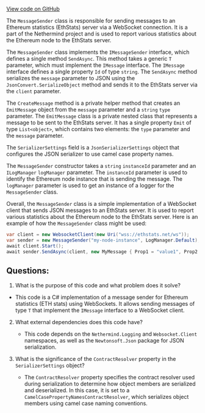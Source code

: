 [View code on GitHub](https://github.com/nethermindeth/nethermind/Nethermind.EthStats/Senders/MessageSender.cs)

The `MessageSender` class is responsible for sending messages to an Ethereum statistics (EthStats) server via a WebSocket connection. It is a part of the Nethermind project and is used to report various statistics about the Ethereum node to the EthStats server.

The `MessageSender` class implements the `IMessageSender` interface, which defines a single method `SendAsync`. This method takes a generic `T` parameter, which must implement the `IMessage` interface. The `IMessage` interface defines a single property `Id` of type `string`. The `SendAsync` method serializes the `message` parameter to JSON using the `JsonConvert.SerializeObject` method and sends it to the EthStats server via the `client` parameter.

The `CreateMessage` method is a private helper method that creates an `EmitMessage` object from the `message` parameter and a `string` `type` parameter. The `EmitMessage` class is a private nested class that represents a message to be sent to the EthStats server. It has a single property `Emit` of type `List<object>`, which contains two elements: the `type` parameter and the `message` parameter.

The `SerializerSettings` field is a `JsonSerializerSettings` object that configures the JSON serializer to use camel case property names.

The `MessageSender` constructor takes a `string` `instanceId` parameter and an `ILogManager` `logManager` parameter. The `instanceId` parameter is used to identify the Ethereum node instance that is sending the message. The `logManager` parameter is used to get an instance of a logger for the `MessageSender` class.

Overall, the `MessageSender` class is a simple implementation of a WebSocket client that sends JSON messages to an EthStats server. It is used to report various statistics about the Ethereum node to the EthStats server. Here is an example of how the `MessageSender` class might be used:

```csharp
var client = new WebsocketClient(new Uri("wss://ethstats.net/ws"));
var sender = new MessageSender("my-node-instance", LogManager.Default);
await client.Start();
await sender.SendAsync(client, new MyMessage { Prop1 = "value1", Prop2 = "value2" });
```
## Questions: 
 1. What is the purpose of this code and what problem does it solve?
   - This code is a C# implementation of a message sender for Ethereum statistics (ETH stats) using WebSockets. It allows sending messages of type `T` that implement the `IMessage` interface to a WebSocket client.
   
2. What external dependencies does this code have?
   - This code depends on the `Nethermind.Logging` and `Websocket.Client` namespaces, as well as the `Newtonsoft.Json` package for JSON serialization.

3. What is the significance of the `ContractResolver` property in the `SerializerSettings` object?
   - The `ContractResolver` property specifies the contract resolver used during serialization to determine how object members are serialized and deserialized. In this case, it is set to a `CamelCasePropertyNamesContractResolver`, which serializes object members using camel case naming conventions.